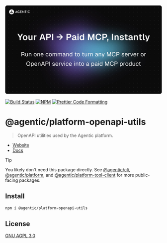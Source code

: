 <p align="center">
  <a href="https://agentic.so/publishing">
    <img alt="Agentic" src="/apps/web/public/agentic-publishing-social-image-dark-github.jpg" width="640">
  </a>
</p>

<p>
  <a href="https://github.com/transitive-bullshit/agentic/actions/workflows/main.yml"><img alt="Build Status" src="https://github.com/transitive-bullshit/agentic/actions/workflows/main.yml/badge.svg" /></a>
  <a href="https://www.npmjs.com/package/@agentic/platform-openapi-utils"><img alt="NPM" src="https://img.shields.io/npm/v/@agentic/platform-openapi-utils.svg" /></a>
  <a href="https://prettier.io"><img alt="Prettier Code Formatting" src="https://img.shields.io/badge/code_style-prettier-brightgreen.svg" /></a>
</p>

# @agentic/platform-openapi-utils <!-- omit from toc -->

> OpenAPI utilities used by the Agentic platform.

- [Website](https://agentic.so/publishing)
- [Docs](https://docs.agentic.so)

> [!TIP]
> You likely don't need this package directly. See [@agentic/cli](https://github.com/transitive-bullshit/agentic/tree/main/packages/cli), [@agentic/platform](https://github.com/transitive-bullshit/agentic/tree/main/packages/platform), and [@agentic/platform-tool-client](https://github.com/transitive-bullshit/agentic/tree/main/packages/platform-tool-client) for more public-facing packages.

## Install

```bash
npm i @agentic/platform-openapi-utils
```

## License

[GNU AGPL 3.0](https://choosealicense.com/licenses/agpl-3.0/)
